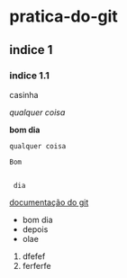 # pratica-do-git
## indice 1
### indice 1.1
casinha   

_qualquer coisa_

**bom dia**

`qualquer coisa`

```
Bom
 
 
 dia
```  

[documentação do git](https://git-scm.com/)

* bom dia 
* depois
* olae


1. dfefef
2. ferferfe


